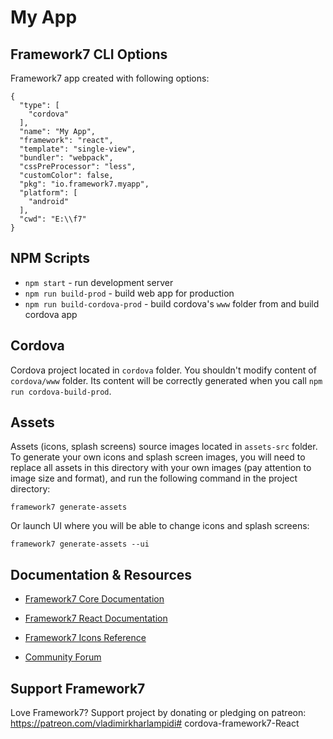 # My App

## Framework7 CLI Options

Framework7 app created with following options:

```
{
  "type": [
    "cordova"
  ],
  "name": "My App",
  "framework": "react",
  "template": "single-view",
  "bundler": "webpack",
  "cssPreProcessor": "less",
  "customColor": false,
  "pkg": "io.framework7.myapp",
  "platform": [
    "android"
  ],
  "cwd": "E:\\f7"
}
```

## NPM Scripts

* `npm start` - run development server
* `npm run build-prod` - build web app for production
* `npm run build-cordova-prod` - build cordova's `www` folder from and build cordova app
## Cordova

Cordova project located in `cordova` folder. You shouldn't modify content of `cordova/www` folder. Its content will be correctly generated when you call `npm run cordova-build-prod`.

## Assets

Assets (icons, splash screens) source images located in `assets-src` folder. To generate your own icons and splash screen images, you will need to replace all assets in this directory with your own images (pay attention to image size and format), and run the following command in the project directory:

```
framework7 generate-assets
```

Or launch UI where you will be able to change icons and splash screens:

```
framework7 generate-assets --ui
```

## Documentation & Resources

* [Framework7 Core Documentation](https://framework7.io/docs/)

* [Framework7 React Documentation](https://framework7.io/react/)
* [Framework7 Icons Reference](https://framework7.io/icons/)
* [Community Forum](https://forum.framework7.io)

## Support Framework7

Love Framework7? Support project by donating or pledging on patreon:
https://patreon.com/vladimirkharlampidi# cordova-framework7-React
